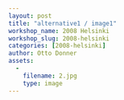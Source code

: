 ```yaml
---
layout: post
title: "alternative1 / image1"
workshop_name: 2008 Helsinki 
workshop_slug: 2008-helsinki
categories: [2008-helsinki]
author: Otto Donner
assets:
  -
    filename: 2.jpg
    type: image
---
```


